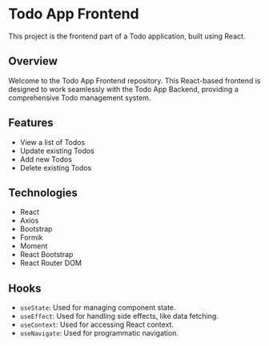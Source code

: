 
# Todo App Frontend

This project is the frontend part of a Todo application, built using React.

## Overview

Welcome to the Todo App Frontend repository. This React-based frontend is designed to work seamlessly with the Todo App Backend, providing a comprehensive Todo management system.

## Features

- View a list of Todos
- Update existing Todos
- Add new Todos
- Delete existing Todos

## Technologies

- React
- Axios
- Bootstrap
- Formik
- Moment
- React Bootstrap
- React Router DOM

## Hooks

- `useState`: Used for managing component state.
- `useEffect`: Used for handling side effects, like data fetching.
- `useContext`: Used for accessing React context.
- `useNavigate`: Used for programmatic navigation.


